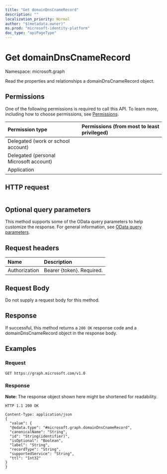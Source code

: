 ```yaml
---
title: "Get domainDnsCnameRecord"
description: ""
localization_priority: Normal
author: "$(metadata.owner)"
ms.prod: "microsoft-identity-platform"
doc_type: "apiPageType"
---
```


# Get domainDnsCnameRecord

Namespace: microsoft.graph

Read the properties and relationships a domainDnsCnameRecord object.

## Permissions

One of the following permissions is required to call this API. To learn more, including how to choose permissions, see [Permissions](/graph/permissions-reference).

| Permission type                        | Permissions (from most to least privileged) |
| :------------------------------------- | :------------------------------------------ |
| Delegated (work or school account)     |                                             |
| Delegated (personal Microsoft account) |                                             |
| Application                            |                                             |

## HTTP request

<!-- {
  "blockType": "ignored"
}
-->

```http

```

## Optional query parameters

This method supports some of the OData query parameters to help customize the response. For general information, see [OData query parameters](/graph/query-parameters).

## Request headers

| Name          | Description               |
| :------------ | :------------------------ |
| Authorization | Bearer {token}. Required. |

## Request Body

<!-- Actions and Functions -->

<!-- CRUD Methods -->

Do not supply a request body for this method.

## Response

If successful, this method returns a `200 OK` response code and a domainDnsCnameRecord object in the response body.

## Examples

### Request

<!-- {
  "blockType": "request",
  "name": "get_domaindnscnamerecord"
}
-->

```http
GET https://graph.microsoft.com/v1.0

```

### Response

**Note:** The response object shown here might be shortened for readability.

<!-- {
  "blockType": "response",
  "truncated": true,
  "@odata.type": "Microsoft.DirectoryServices.domainDnsCnameRecord"
}
-->

```http
HTTP 1.1 200 OK

Content-Type: application/json
{
  "value": {
  "@odata.type": "#microsoft.graph.domainDnsCnameRecord",
  "canonicalName": "String",
  "id": "String(identifier)",
  "isOptional": "Boolean",
  "label": "String",
  "recordType": "String",
  "supportedService": "String",
  "ttl": "Int32"
}
}

```
